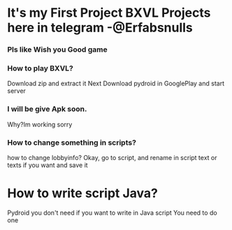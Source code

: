 #   It's my First Project BXVL Projects here in telegram -@Erfabsnulls
###   Pls like Wish you Good game
###   How to play BXVL?
Download zip and extract it
Next Download pydroid in GooglePlay
and start server
### I will be give Apk soon.
Why?Im working sorry
###  How to change something in scripts?
how to change lobbyinfo?
Okay, go to script,
and rename in script text or texts if you want and save it
# How to write script Java?
Pydroid you don't need if you want to write in Java script
You need to do one
